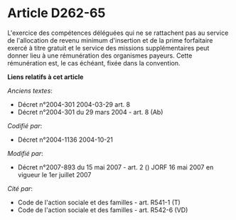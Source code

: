 # Article D262-65

L'exercice des compétences déléguées qui ne se rattachent pas au service de l'allocation de revenu minimum d'insertion et de
la prime forfaitaire exercé à titre gratuit et le service des missions supplémentaires peut donner lieu à une rémunération
des organismes payeurs. Cette rémunération est, le cas échéant, fixée dans la convention.

**Liens relatifs à cet article**

_Anciens textes_:

  - Décret n°2004-301 2004-03-29 art. 8
  - Décret n°2004-301 du 29 mars 2004 - art. 8 (Ab)

_Codifié par_:

  - Décret n°2004-1136 2004-10-21

_Modifié par_:

  - Décret n°2007-893 du 15 mai 2007 - art. 2 () JORF 16 mai 2007 en vigueur le 1er juillet 2007

_Cité par_:

  - Code de l'action sociale et des familles - art. R541-1 (T)
  - Code de l'action sociale et des familles - art. R542-6 (VD)
